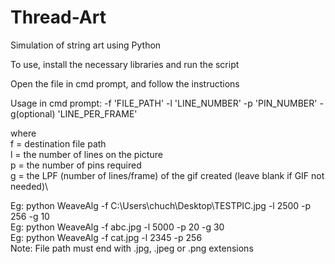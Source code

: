 # Thread-Art
Simulation of string art using Python

To use, install the necessary libraries and run the script

Open the file in cmd prompt, and follow the instructions

Usage in cmd prompt: -f 'FILE_PATH' -l 'LINE_NUMBER' -p 'PIN_NUMBER' -g(optional) 'LINE_PER_FRAME'

where \
      f = destination file path\
      l = the number of lines on the picture\
      p = the number of pins required\
      g = the LPF (number of lines/frame) of the gif created (leave blank if GIF not needed)\

Eg: python WeaveAlg -f C:\\Users\\chuch\\Desktop\\TESTPIC.jpg -l 2500 -p 256 -g 10\
Eg: python WeaveAlg -f abc.jpg -l 5000 -p 20 -g 30\
Eg: python WeaveAlg -f cat.jpg -l 2345 -p 256\
Note: File path must end with .jpg, .jpeg or .png extensions
